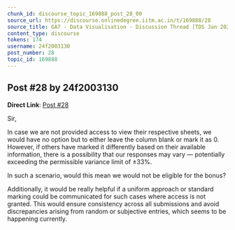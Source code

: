 ```yaml
---
chunk_id: discourse_topic_169888_post_28_00
source_url: https://discourse.onlinedegree.iitm.ac.in/t/169888/28
source_title: GA7 - Data Visualisation - Discussion Thread [TDS Jan 2025]
content_type: discourse
tokens: 174
username: 24f2003130
post_number: 28
topic_id: 169888
---
```


## Post #28 by 24f2003130

**Direct Link**: [Post #28](https://discourse.onlinedegree.iitm.ac.in/t/169888/28)

Sir,

In case we are not provided access to view their respective sheets, we would have no option but to either leave the column blank or mark it as 0. However, if others have marked it differently based on their available information, there is a possibility that our responses may vary — potentially exceeding the permissible variance limit of ±33%.

In such a scenario, would this mean we would not be eligible for the bonus?

Additionally, it would be really helpful if a uniform approach or standard marking could be communicated for such cases where access is not granted. This would ensure consistency across all submissions and avoid discrepancies arising from random or subjective entries, which seems to be happening currently.
